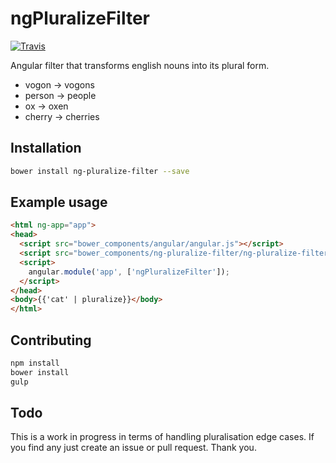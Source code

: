 # ngPluralizeFilter

[![Travis](https://img.shields.io/travis/mikaelharsjo/ngPluralizeFilter.svg?style=flat-square)](https://travis-ci.org/mikaelharsjo/ngPluralizeFilter)

Angular filter that transforms english nouns into its plural form.
* vogon -> vogons
* person -> people
* ox -> oxen
* cherry -> cherries

## Installation
```bash
bower install ng-pluralize-filter --save
```

## Example usage
```html
<html ng-app="app">
<head>
  <script src="bower_components/angular/angular.js"></script>
  <script src="bower_components/ng-pluralize-filter/ng-pluralize-filter.js"></script>
  <script>
    angular.module('app', ['ngPluralizeFilter']);
  </script>
</head>
<body>{{'cat' | pluralize}}</body>
</html>
```

## Contributing
```bash
npm install
bower install
gulp
```

## Todo
This is a work in progress in terms of handling pluralisation edge cases. If you find any just create an issue or pull request. Thank you.

